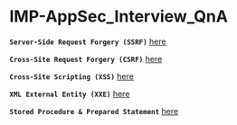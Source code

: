 # IMP-AppSec_Interview_QnA

**`Server-Side Request Forgery (SSRF)`** [here](https://github.com/Jkrathod/IMP-AppSec_Interview_QnA/blob/main/Side%20Request%20Forgery.md)

**`Cross-Site Request Forgery (CSRF)`** [here](https://github.com/Jkrathod/IMP-AppSec_Interview_QnA/blob/main/Cross-Site%20Request%20Forgery.md)

**`Cross-Site Scripting (XSS)`** [here](https://github.com/Jkrathod/IMP-AppSec_Interview_QnA/blob/main/Cross-Site%20Scripting.md)

**`XML External Entity (XXE)`** [here](https://github.com/Jkrathod/IMP-AppSec_Interview_QnA/blob/main/XML%C2%A0External%20Entity.md)

**`Stored Procedure & Prepared Statement`** [here]()
